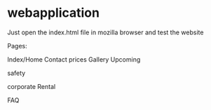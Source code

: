 # webapplication

 Just open the index.html file in mozilla browser and test the website

 Pages: 

 Index/Home 
  Contact
  prices
 Gallery
 Upcoming



 safety

 corporate
 Rental

 FAQ
